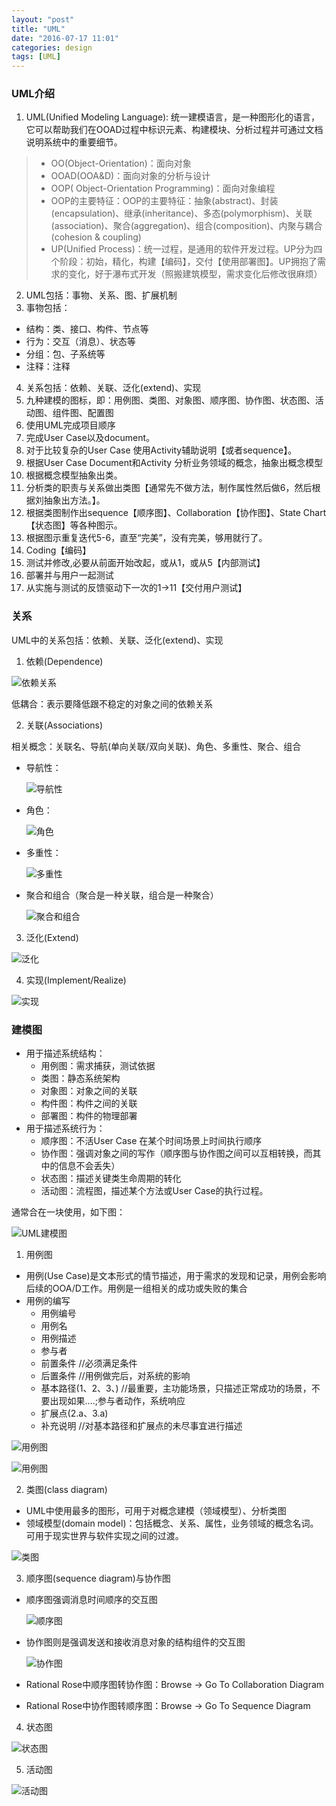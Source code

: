 ```yaml
---
layout: "post"
title: "UML"
date: "2016-07-17 11:01"
categories: design
tags: [UML]
---
```


### UML介绍
1. UML(Unified Modeling Language): 统一建模语言，是一种图形化的语言，它可以帮助我们在OOAD过程中标识元素、构建模块、分析过程并可通过文档说明系统中的重要细节。
> - OO(Object-Orientation)：面向对象
> - OOAD(OOA&D)：面向对象的分析与设计
> - OOP( Object-Orientation Programming)：面向对象编程
> - OOP的主要特征：OOP的主要特征：抽象(abstract)、封装(encapsulation)、继承(inheritance)、多态(polymorphism)、关联(association)、聚合(aggregation)、组合(composition)、内聚与耦合(cohesion & coupling)
> - UP(Unified Process)：统一过程，是通用的软件开发过程。UP分为四个阶段：初始，精化，构建【编码】，交付【使用部署图】。UP拥抱了需求的变化，好于瀑布式开发（照搬建筑模型，需求变化后修改很麻烦）

2. UML包括：事物、关系、图、扩展机制
3. 事物包括：
  - 结构：类、接口、构件、节点等
  - 行为：交互（消息）、状态等
  - 分组：包、子系统等
  - 注释：注释
4. 关系包括：依赖、关联、泛化(extend)、实现
5. 九种建模的图标，即：用例图、类图、对象图、顺序图、协作图、状态图、活动图、组件图、配置图
6. 使用UML完成项目顺序
  1. 完成User Case以及document。
  2. 对于比较复杂的User Case 使用Activity辅助说明【或者sequence】。
  3. 根据User Case Document和Activity 分析业务领域的概念，抽象出概念模型
  4. 根据概念模型抽象出类。
  5. 分析类的职责与关系做出类图【通常先不做方法，制作属性然后做6，然后根据刘抽象出方法。】。
  6. 根据类图制作出sequence【顺序图】、Collaboration【协作图】、State Chart【状态图】等各种图示。
  7. 根据图示重复迭代5-6，直至“完美”，没有完美，够用就行了。
  8. Coding【编码】
  9. 测试并修改,必要从前面开始改起，或从1，或从5【内部测试】
  10. 部署并与用户一起测试
  11. 从实施与测试的反馈驱动下一次的1->11【交付用户测试】

### 关系

UML中的关系包括：依赖、关联、泛化(extend)、实现

1. 依赖(Dependence)

  ![依赖关系](/data/images/2016/07/依赖.png)

  低耦合：表示要降低跟不稳定的对象之间的依赖关系

2. 关联(Associations)

  相关概念：关联名、导航(单向关联/双向关联)、角色、多重性、聚合、组合

  - 导航性：

    ![导航性](/data/images/2016/07/导航性.png)

  - 角色：

    ![角色](/data/images/2016/07/角色.png)

  - 多重性：

    ![多重性](/data/images/2016/07/多重性.png)

  - 聚合和组合（聚合是一种关联，组合是一种聚合）

    ![聚合和组合](/data/images/2016/07/聚合和组合.png)

3. 泛化(Extend)

  ![泛化](/data/images/2016/07/泛化.png)

4. 实现(Implement/Realize)

  ![实现](/data/images/2016/07/实现.png)

### 建模图

- 用于描述系统结构：
  - 用例图：需求捕获，测试依据
  - 类图：静态系统架构
  - 对象图：对象之间的关联
  - 构件图：构件之间的关联
  - 部署图：构件的物理部署
- 用于描述系统行为：
  - 顺序图：不活User Case 在某个时间场景上时间执行顺序
  - 协作图：强调对象之间的写作（顺序图与协作图之间可以互相转换，而其中的信息不会丢失）
  - 状态图：描述关键类生命周期的转化
  - 活动图：流程图，描述某个方法或User Case的执行过程。

通常合在一块使用，如下图：

![UML建模图](/data/images/2016/07/UML建模图.png)

1. 用例图
  - 用例(Use Case)是文本形式的情节描述，用于需求的发现和记录，用例会影响后续的OOA/D工作。用例是一组相关的成功或失败的集合
  - 用例的编写
    - 用例编号
    - 用例名
    - 用例描述
    - 参与者
    - 前置条件 //必须满足条件
    - 后置条件 //用例做完后，对系统的影响
    - 基本路径(1、2、3、) //最重要，主功能场景，只描述正常成功的场景，不要出现如果….;参与者动作，系统响应
    - 扩展点(2.a、3.a)
    - 补充说明 //对基本路径和扩展点的未尽事宜进行描述

  ![用例图](/data/images/2016/07/用例图.png)

  ![用例图](/data/images/2016/08/用例图.png)

2. 类图(class diagram)
  - UML中使用最多的图形，可用于对概念建模（领域模型）、分析类图
  - 领域模型(domain model)：包括概念、关系、属性，业务领域的概念名词。可用于现实世界与软件实现之间的过渡。

  ![类图](/data/images/2016/07/类图.png)

3. 顺序图(sequence diagram)与协作图
  - 顺序图强调消息时间顺序的交互图

    ![顺序图](/data/images/2016/07/顺序图.png)

  - 协作图则是强调发送和接收消息对象的结构组件的交互图

    ![协作图](/data/images/2016/07/协作图.png)

  - Rational Rose中顺序图转协作图：Browse -> Go To Collaboration Diagram
  - Rational Rose中协作图转顺序图：Browse -> Go To Sequence Diagram

4. 状态图

  ![状态图](/data/images/2016/08/状态图.png)

5. 活动图

  ![活动图](/data/images/2016/08/活动图.png)
  
